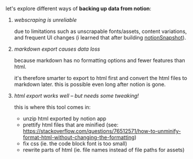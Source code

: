 let's explore different ways of **backing up data from notion**:

1. _webscraping is unreliable_

   due to limitations such as unscrapable fonts/assets, content variations, and frequent UI changes (i learned that after building [notionSnapshot](https://github.com/sueszli/notionSnapshot/)).

2. _markdown export causes data loss_

   because markdown has no formatting options and fewer features than html.

   it's therefore smarter to export to html first and convert the html files to markdown later. this is possible even long after notion is gone.

3. _html export works well – but needs some tweaking!_
   
   this is where this tool comes in:
   
   - unzip html exported by notion app
   - prettify html files that are minified (see: https://stackoverflow.com/questions/76512571/how-to-unminify-format-html-without-changing-the-formatting)
   - fix css (ie. the code block font is too small)
   - rewrite parts of html (ie. file names instead of file paths for assets)

